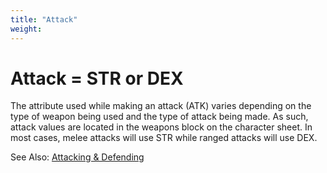 ```yaml
---
title: "Attack"
weight:
---
```


# Attack = STR or DEX

The attribute used while making an attack (ATK) varies depending on the type of weapon being used and the type of attack being made. As such, attack values are located in the weapons block on the character sheet.
In most cases, melee attacks will use STR while ranged attacks will use DEX.

See Also: [Attacking & Defending](attacking-defending)
